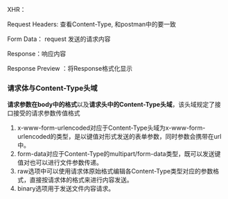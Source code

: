 XHR：

Request Headers: 查看Content-Type, 和postman中的要一致

Form Data： request 发送的请求内容



Response：响应内容

Response Preview ：将Response格式化显示

### 请求体与Content-Type头域

**请求参数在body中的格式**以及**请求头中的Content-Type头域**，该头域规定了接口接受的请求参数传值格式

1. x-www-form-urlencoded对应于Content-Type头域为x-www-form-urlencoded的类型，是以键值对形式发送的表单参数，同时参数会携带在url中。
2. form-data对应于Content-Type的multipart/form-data类型，既可以发送键值对也可以进行文件参数传递。
3. raw选项中可以使用请求体原始格式编辑各Content-Type类型对应的参数格式，直接按请求体的格式来进行内容发送。
4. binary选项用于发送文件内容请求。
